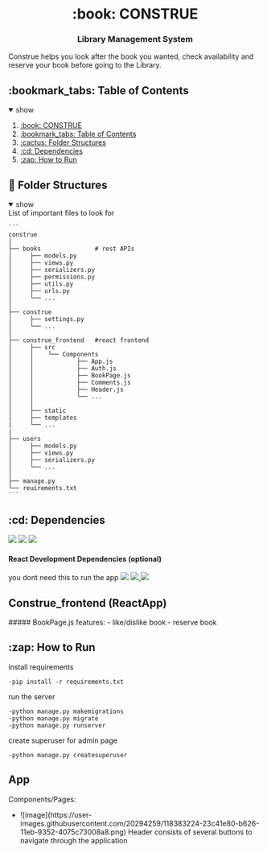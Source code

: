 <h1 id="construe" align="center">:book: CONSTRUE </h1>
<h3 align="center"> Library Management System </h3>

Construe helps you look after the book you wanted, check availability and reserve your book before going to the Library.


<h2 id="contents">:bookmark_tabs: Table of Contents</h2>
<details open>
  <summary>show</summary>
    <ol>
      <li><a href="#construe">:book: CONSTRUE</a></li>
      <li><a href="#contents">:bookmark_tabs: Table of Contents</a></li>
      <li><a href="#folders">:cactus: Folder Structures</a></li>
      <li><a href="#dependencies">:cd: Dependencies</a></li>
      <li><a href="#how-to-run">:zap: How to Run</a></li>
    </ol>
</details>



<h2 id="folders"> 🌵 Folder Structures </h2>

<details open>
  <summary>show</summary>
  List of important files to look for
  
    ```
    construe
    │
    ├── books               # rest APIs
    │     ├── models.py 
    │     ├── views.py
    │     ├── serializers.py
    │     ├── permissions.py
    │     ├── utils.py
    │     ├── urls.py
    │     └── ...
    │ 
    ├── construe
    │     ├── settings.py
    │     └── ...
    │
    ├── construe_frontend   #react frontend
    │     ├── src
    │     │    └── Components
    │     │            ├── App.js
    │     │            ├── Auth.js
    │     │            ├── BookPage.js
    │     │            ├── Comments.js
    │     │            ├── Header.js
    │     │            └── ...
    │     │
    │     ├── static
    │     ├── templates
    |     └── ...
    |
    ├── users     
    │     ├── models.py 
    │     ├── views.py
    │     ├── serializers.py
    │     └── ...
    │
    ├── manage.py
    └── reuirements.txt
    ```
</details>

<h2 id="dependencies">:cd: Dependencies</h2>
<a href="https://python.org" target="_blank"><img src="https://img.shields.io/badge/Python-3.6++-green" /></a>
<a href="https://www.djangoproject.com/"><img src="https://img.shields.io/badge/Django-3.2-green" /></a>
<a href="https://www.django-rest-framework.org/"><img src="https://img.shields.io/badge/django--rest--framework-3.12-green" /></a>

#### React Development Dependencies (optional)
you dont need this to run the app
<a href="https://nodejs.org/"><img src="https://img.shields.io/badge/Nodejs-15.6.0-green" /></a>
<a href="https://reactjs.org"><img src="https://img.shields.io/badge/React-17.0.2-green" /> </a>
<a href="https://reactrouter.com/"><img src="https://img.shields.io/badge/react--router--dom-5-green" /></a>


<h2 id="construe-frontend">Construe_frontend (ReactApp)</h2>
##### BookPage.js
features: - like/dislike book
          - reserve book


<h2 id="how-to-run">:zap: How to Run</h2>
install requirements

`-pip install -r requirements.txt`



run the server
```
-python manage.py makemigrations
-python manage.py migrate
-python manage.py runserver
```
create superuser for admin page
```
-python manage.py createsuperuser
```

<h2 id="app">App</h2>
Components/Pages:
<ul>
  <li>
    ![image](https://user-images.githubusercontent.com/20294259/118383224-23c41e80-b626-11eb-9352-4075c73008a8.png)
    Header
    consists of several buttons to navigate through the application
  </li>
 </ul>


